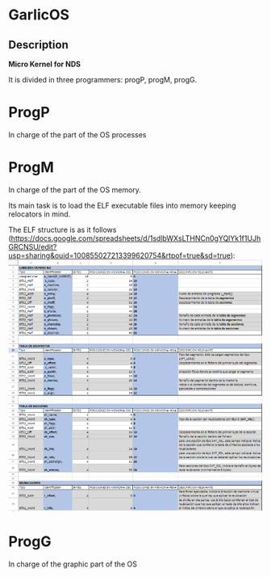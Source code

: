 # GarlicOS
## Description
**Micro Kernel for NDS** 

It is divided in three programmers: progP, progM, progG.

# ProgP
In charge of the part of the OS processes

# ProgM
In charge of the part of the OS memory.


Its main task is to load the ELF executable files into memory keeping relocators in mind.

The ELF structure is as it follows (https://docs.google.com/spreadsheets/d/1sdlbWXsLTHNCn0gYQlYk1f1UJhGRCNSU/edit?usp=sharing&ouid=100855027213399620754&rtpof=true&sd=true):
![plot](./elf.png)
# ProgG
In charge of the graphic part of the OS